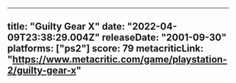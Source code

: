 
---
title: "Guilty Gear X"
date: "2022-04-09T23:38:29.004Z"
releaseDate: "2001-09-30"
platforms: ["ps2"]
score: 79
metacriticLink: "https://www.metacritic.com/game/playstation-2/guilty-gear-x"
---
